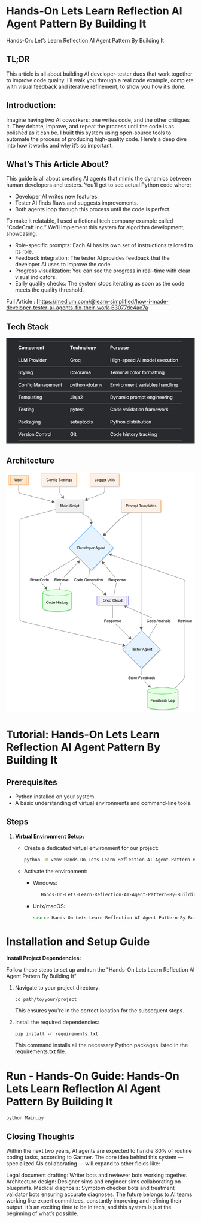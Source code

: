 # Hands-On Lets Learn Reflection AI Agent Pattern By Building It

Hands-On: Let’s Learn Reflection AI Agent Pattern By Building It

## TL;DR
This article is all about building AI developer-tester duos that work together to improve code quality. I’ll walk you through a real code example, complete with visual feedback and iterative refinement, to show you how it’s done.

## Introduction:
Imagine having two AI coworkers: one writes code, and the other critiques it. They debate, improve, and repeat the process until the code is as polished as it can be. I built this system using open-source tools to automate the process of producing high-quality code. Here’s a deep dive into how it works and why it’s so important.

## What’s This Article About?
This guide is all about creating AI agents that mimic the dynamics between human developers and testers. You’ll get to see actual Python code where:

- Developer AI writes new features.
- Tester AI finds flaws and suggests improvements.
- Both agents loop through this process until the code is perfect.

To make it relatable, I used a fictional tech company example called “CodeCraft Inc.” We’ll implement this system for algorithm development, showcasing:

- Role-specific prompts: Each AI has its own set of instructions tailored to its role.
- Feedback integration: The tester AI provides feedback that the developer AI uses to improve the code.
- Progress visualization: You can see the progress in real-time with clear visual indicators.
- Early quality checks: The system stops iterating as soon as the code meets the quality threshold.

Full Article : [https://medium.com/@learn-simplified/how-i-made-developer-tester-ai-agents-fix-their-work-63077dc4ae7a


## Tech Stack  

![Design Diagram](design_docs/tech_stack.png)


## Architecture

![Design Diagram](design_docs/design.png)


# Tutorial: Hands-On Lets Learn Reflection AI Agent Pattern By Building It

## Prerequisites
- Python installed on your system.
- A basic understanding of virtual environments and command-line tools.

## Steps

1. **Virtual Environment Setup:**
   - Create a dedicated virtual environment for our project:
   
     ```bash
     python -m venv Hands-On-Lets-Learn-Reflection-AI-Agent-Pattern-By-Building-It
     ```
   - Activate the environment:
   
     - Windows:
       ```bash
          Hands-On-Lets-Learn-Reflection-AI-Agent-Pattern-By-Building-It\Scripts\activate        
       ```
     - Unix/macOS:
       ```bash
       source Hands-On-Lets-Learn-Reflection-AI-Agent-Pattern-By-Building-It/bin/activate
       ```
   

# Installation and Setup Guide

**Install Project Dependencies:**

Follow these steps to set up and run the  "Hands-On Lets Learn Reflection AI Agent Pattern By Building It"

1. Navigate to your project directory:
   ```
   cd path/to/your/project
   ```
   This ensures you're in the correct location for the subsequent steps.

2. Install the required dependencies:
   ```
   pip install -r requirements.txt   
   ```
   This command installs all the necessary Python packages listed in the requirements.txt file.


# Run - Hands-On Guide: Hands-On Lets Learn Reflection AI Agent Pattern By Building It
  
   ```
   python Main.py   
   ```
   
## Closing Thoughts

Within the next two years, AI agents are expected to handle 80% of routine coding tasks, according to Gartner. The core idea behind this system — specialized AIs collaborating — will expand to other fields like:

Legal document drafting: Writer bots and reviewer bots working together.
Architecture design: Designer sims and engineer sims collaborating on blueprints.
Medical diagnosis: Symptom checker bots and treatment validator bots ensuring accurate diagnoses.
The future belongs to AI teams working like expert committees, constantly improving and refining their output. It’s an exciting time to be in tech, and this system is just the beginning of what’s possible.